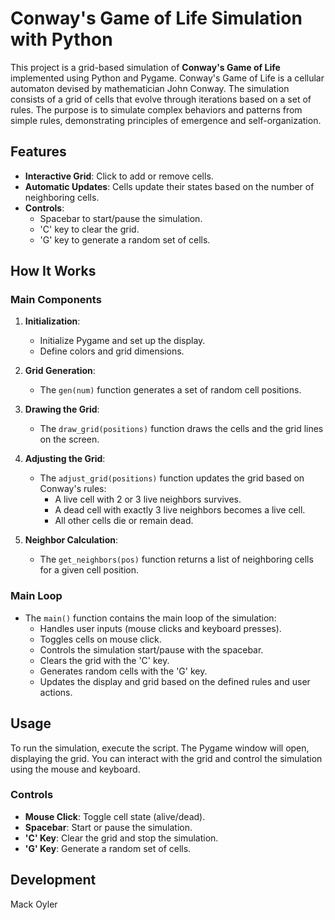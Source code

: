 # Conway's Game of Life Simulation with Python

This project is a grid-based simulation of **Conway's Game of Life** implemented using Python and Pygame. Conway's Game of Life is a cellular automaton devised by mathematician John Conway. The simulation consists of a grid of cells that evolve through iterations based on a set of rules. The purpose is to simulate complex behaviors and patterns from simple rules, demonstrating principles of emergence and self-organization.

## Features

- **Interactive Grid**: Click to add or remove cells.
- **Automatic Updates**: Cells update their states based on the number of neighboring cells.
- **Controls**:
  - Spacebar to start/pause the simulation.
  - 'C' key to clear the grid.
  - 'G' key to generate a random set of cells.

## How It Works

### Main Components

1. **Initialization**:
    - Initialize Pygame and set up the display.
    - Define colors and grid dimensions.

2. **Grid Generation**:
    - The `gen(num)` function generates a set of random cell positions.

3. **Drawing the Grid**:
    - The `draw_grid(positions)` function draws the cells and the grid lines on the screen.

4. **Adjusting the Grid**:
    - The `adjust_grid(positions)` function updates the grid based on Conway's rules:
        - A live cell with 2 or 3 live neighbors survives.
        - A dead cell with exactly 3 live neighbors becomes a live cell.
        - All other cells die or remain dead.

5. **Neighbor Calculation**:
    - The `get_neighbors(pos)` function returns a list of neighboring cells for a given cell position.

### Main Loop

- The `main()` function contains the main loop of the simulation:
  - Handles user inputs (mouse clicks and keyboard presses).
  - Toggles cells on mouse click.
  - Controls the simulation start/pause with the spacebar.
  - Clears the grid with the 'C' key.
  - Generates random cells with the 'G' key.
  - Updates the display and grid based on the defined rules and user actions.

## Usage

To run the simulation, execute the script. The Pygame window will open, displaying the grid. You can interact with the grid and control the simulation using the mouse and keyboard.

### Controls

- **Mouse Click**: Toggle cell state (alive/dead).
- **Spacebar**: Start or pause the simulation.
- **'C' Key**: Clear the grid and stop the simulation.
- **'G' Key**: Generate a random set of cells.

## Development

Mack Oyler